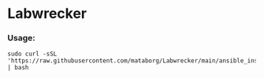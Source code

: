 # Labwrecker

### Usage:
```
sudo curl -sSL 'https://raw.githubusercontent.com/mataborg/Labwrecker/main/ansible_install.sh' | bash
```
